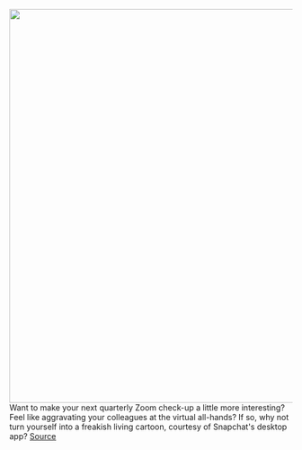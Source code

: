 <img src='https://cdn.vox-cdn.com/thumbor/g5tSX_imt5jsl9MnWwN6zL2qwI4=/0x0:1878x1242/1200x0/filters:focal(0x0:1878x1242):no_upscale()/cdn.vox-cdn.com/uploads/chorus_asset/file/22743093/Screen_Shot_2021_07_27_at_3.31.06_PM.png' width='700px' /><br/>
Want to make your next quarterly Zoom check-up a little more interesting? Feel like aggravating your colleagues at the virtual all-hands? If so, why not turn yourself into a freakish living cartoon, courtesy of Snapchat's desktop app?
<a href='https://www.theverge.com/22595987/cartoon-filter-snapchat-snap-camera-desktop-app-zoom-meeting-how-to'> Source <a/>